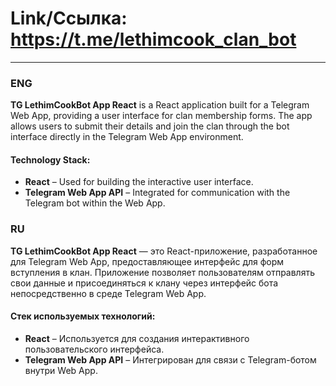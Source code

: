 # Link/Ссылка: https://t.me/lethimcook_clan_bot
---
### **ENG**  
**TG LethimCookBot App React** is a React application built for a Telegram Web App, providing a user interface for clan membership forms. The app allows users to submit their details and join the clan through the bot interface directly in the Telegram Web App environment.  

#### **Technology Stack:**  
- **React** – Used for building the interactive user interface.  
- **Telegram Web App API** – Integrated for communication with the Telegram bot within the Web App.  

### **RU**  
**TG LethimCookBot App React** — это React-приложение, разработанное для Telegram Web App, предоставляющее интерфейс для форм вступления в клан. Приложение позволяет пользователям отправлять свои данные и присоединяться к клану через интерфейс бота непосредственно в среде Telegram Web App.  

#### **Стек используемых технологий:**  
- **React** – Используется для создания интерактивного пользовательского интерфейса.  
- **Telegram Web App API** – Интегрирован для связи с Telegram-ботом внутри Web App.
